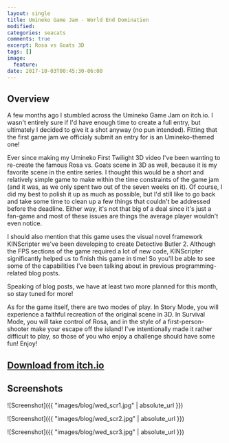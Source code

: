 ```yaml
---
layout: single
title: Umineko Game Jam - World End Domination
modified:
categories: seacats
comments: true
excerpt: Rosa vs Goats 3D
tags: []
image:
  feature:
date: 2017-10-03T00:45:30-06:00
---
```


## Overview

A few months ago I stumbled across the Umineko Game Jam on itch.io. I wasn't entirely sure if I'd have enough time to create a full entry, but ultimately I decided to give it a shot anyway (no pun intended). Fitting that the first game jam we officialy submit an entry for is an Umineko-themed one!

Ever since making my Umineko First Twilight 3D video I've been wanting to re-create the famous Rosa vs. Goats scene in 3D as well, because it is my favorite scene in the entire series. I thought this would be a short and relatively simple game to make within the time constraints of the game jam (and it was, as we only spent two out of the seven weeks on it). Of course, I did my best to polish it up as much as possible, but I'd still like to go back and take some time to clean up a few things that couldn't be addressed before the deadline. Either way, it's not that big of a deal since it's just a fan-game and most of these issues are things the average player wouldn't even notice.

I should also mention that this game uses the visual novel framework KINScripter we've been developing to create Detective Butler 2. Although the FPS sections of the game required a lot of new code, KINScripter significantly helped us to finish this game in time! So you'll be able to see some of the capabilities I've been talking about in previous programming-related blog posts.

Speaking of blog posts, we have at least two more planned for this month, so stay tuned for more!

As for the game itself, there are two modes of play. In Story Mode, you will experience a faithful recreation of the original scene in 3D. In Survival Mode, you will take control of Rosa, and in the style of a first-person-shooter make your escape off the island! I've intentionally made it rather difficult to play, so those of you who enjoy a challenge should have some fun! Enjoy!

## [Download from itch.io](https://goldbargames.itch.io/world-end-domination)

## Screenshots

![Screenshot]({{ "images/blog/wed_scr1.jpg" | absolute_url }})

![Screenshot]({{ "images/blog/wed_scr2.jpg" | absolute_url }})

![Screenshot]({{ "images/blog/wed_scr3.jpg" | absolute_url }})